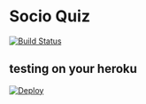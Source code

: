 # Socio Quiz

[![Build Status](https://travis-ci.org/SocioQuiz/socio_quiz.svg?branch=master)](https://travis-ci.org/SocioQuiz/socio_quiz)

## testing on your heroku
[![Deploy](https://www.herokucdn.com/deploy/button.png)](https://heroku.com/deploy)
